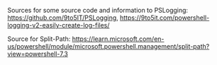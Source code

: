 Sources for some source code and information to PSLogging: https://github.com/9to5IT/PSLogging, https://9to5it.com/powershell-logging-v2-easily-create-log-files/

Source for Split-Path: https://learn.microsoft.com/en-us/powershell/module/microsoft.powershell.management/split-path?view=powershell-7.3
